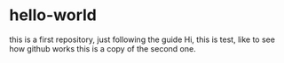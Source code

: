 # hello-world
this is a first repository, just following the guide
Hi, 
this is test, like to see how github works
this is a copy of the second one.
